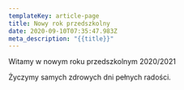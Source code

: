 ```yaml
---
templateKey: article-page
title: Nowy rok przedszkolny
date: 2020-09-10T07:35:47.983Z
meta_description: "{{title}}"
---
```

Witamy w nowym roku przedszkolnym 2020/2021

Życzymy samych zdrowych dni pełnych radości.